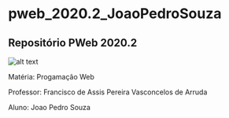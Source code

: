# pweb_2020.2_JoaoPedroSouza
 ## Repositório PWeb 2020.2
![alt text](C:\Users\jpso2\OneDrive\Documentos\GitHub\pweb_2020.2_JoaoPedroSouza\Imagens\Image.png "Logo para readme")


 Matéria: Progamação Web

 Professor: Francisco de Assis Pereira Vasconcelos de Arruda

 Aluno: Joao Pedro Souza